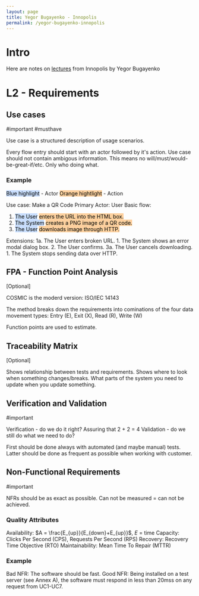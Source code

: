```yaml
---
layout: page
title: Yegor Bugayenko - Innopolis
permalink: /yegor-bugayenko-innopolis
---
```


# Intro
Here are notes on [lectures](https://www.youtube.com/playlist?list=PLaIsQH4uc08woJKRAA7mmjs9fU0jeKjjM) from Innopolis by Yegor Bugayenko

# L2 - Requirements

## Use cases
#important #musthave

Use case is a structured description of usage scenarios.

Every flow entry should start with an actor followed by it's action.
Use case should not contain ambigous information. This means no
will/must/would-be-great-if/etc. Only who doing what.

### Example
<mark style="background: #ADCCFFA6;">Blue highlight</mark> - Actor
<mark style="background: #FFB86CA6;">Orange hightlight</mark> - Action

Use case: Make a QR Code
Primary Actor: User
Basic flow:
1. <mark style="background: #ADCCFFA6;">The User</mark> <mark style="background: #FFB86CA6;">enters the URL into the HTML box.</mark>
2. <mark style="background: #ADCCFFA6;">The System</mark> <mark style="background: #FFB86CA6;">creates a PNG image of a QR code.</mark> 
3. <mark style="background: #ADCCFFA6;">The User</mark> <mark style="background: #FFB86CA6;">downloads image through HTTP.</mark> 

Extensions:
	1a. The User enters broken URL.
		1. The System shows an error modal dialog box.
		2. The User confirms.
	3a. The User cancels downloading.
		1. The System stops sending data over HTTP.

## FPA - Function Point Analysis
\[Optional]

COSMIC is the moderd version: ISO/IEC 14143

The method breaks down the requirements into cominations of the four
data movement types: Entry (E), Exit (X), Read (R), Write (W)

Function points are used to estimate.

## Traceability Matrix
\[Optional]

Shows relationship between tests and requirements.
Shows where to look when something changes/breaks. What parts of the
system you need to update when you update something.

## Verification and Validation
#important 

Verification - do we do it right? Assuring that 2 + 2 = 4
Validation - do we still do what we need to do?

First should be done always with automated (and maybe manual) tests.
Latter should be done as frequent as possible when working with customer.

## Non-Functional Requirements
#important 

NFRs should be as exact as possible. Can not be measured = can not be achieved.

### Quality Attributes
Availability: $A = \frac{E_{up}}{E_{down}+E_{up}}$, $E$ = time
Capacity: Clicks Per Second (CPS), Requests Per Second (RPS)
Recovery: Recovery Time Objective (RTO)
Maintainability: Mean Time To Repair (MTTR)

### Example
 Bad NFR:
 The software should be fast.
 Good NFR:
 Being installed on a test server (see Annex A), the software must
 respond in less than 20mss on any request from UC1-UC7.

 